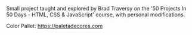 Small project taught and explored by Brad Traversy on the '50 Projects In 50 Days - HTML, CSS & JavaScript' course, with personal modifications.

Color Pallet: https://paletadecores.com
